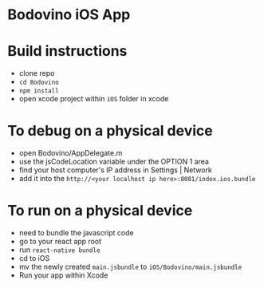# Bodovino iOS App

# Build instructions
- clone repo
- `cd Bodovino`
- `npm install`
- open xcode project within `iOS` folder in xcode

# To debug on a physical device
- open Bodovino/AppDelegate.m
- use the jsCodeLocation variable under the OPTION 1 area
- find your host computer's IP address in Settings | Network
- add it into the `http://<your localhost ip here>:8081/index.ios.bundle`

# To run on a physical device
- need to bundle the javascript code
- go to your react app root
- run `react-native bundle`
- cd to iOS
- mv the newly created `main.jsbundle` to `iOS/Bodovino/main.jsbundle`
- Run your app within Xcode